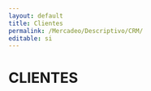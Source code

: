 ```yaml
---
layout: default
title: Clientes
permalink: /Mercadeo/Descriptivo/CRM/
editable: si
---
```


# CLIENTES

